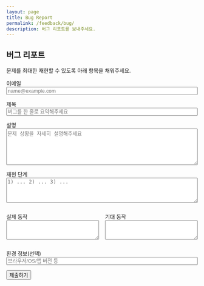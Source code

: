 ```yaml
---
layout: page
title: Bug Report
permalink: /feedback/bug/
description: 버그 리포트를 보내주세요.
---
```


## 버그 리포트

문제를 최대한 재현할 수 있도록 아래 항목을 채워주세요.

<form id="bug-form" action="https://formsubmit.co/captain@goolzy.com" method="POST">
  <input type="hidden" name="_template" value="table">
  <input type="hidden" name="_subject" id="bug_subject" value="[버그 리포트] 제출">
  <input type="hidden" name="Category" value="버그 리포트">
  <input type="hidden" name="_next" value="{{ '/feedback/bug/?success=1' | absolute_url }}">
  <input type="text" name="website" style="display:none" tabindex="-1" autocomplete="off">

  <label>이메일
    <input type="email" name="Email" required placeholder="name@example.com">
  </label>
  <input type="hidden" name="uid" value="">

  <label>제목
    <input type="text" name="Title" id="bug_title" required placeholder="버그를 한 줄로 요약해주세요">
  </label>

  <label>설명
    <textarea name="Description" rows="6" required placeholder="문제 상황을 자세히 설명해주세요"></textarea>
  </label>

  <label>재현 단계
    <textarea name="Steps_to_Reproduce" rows="4" placeholder="1) ... 2) ... 3) ..."></textarea>
  </label>

  <div class="grid">
    <div>
      <label>실제 동작
        <textarea name="Actual_Behavior" rows="3"></textarea>
      </label>
    </div>
    <div>
      <label>기대 동작
        <textarea name="Expected_Behavior" rows="3"></textarea>
      </label>
    </div>
  </div>

  <label>환경 정보(선택)
    <input type="text" name="Environment" placeholder="브라우저/OS/앱 버전 등">
  </label>

  <button type="submit" class="btn">제출하기</button>
</form>

<div id="bug-status" class="notice" style="display:none;"></div>

<script>
(function(){
  try {
    var p = new URLSearchParams(window.location.search);
    if (p.get('success') === '1') {
      var box = document.getElementById('bug-status');
      box.style.display = 'block';
      box.textContent = '감사합니다! 버그 리포트가 전송되었습니다.';
    }
  } catch(e){}
  function updateSubject(){
    var t = document.getElementById('bug_title').value || '제목 미입력';
    document.getElementById('bug_subject').value = '[버그 리포트] ' + t;
  }
  document.getElementById('bug-form').addEventListener('input', updateSubject);
})();
</script>

<style>
form#bug-form label { display:block; margin: 0.75rem 0; }
form#bug-form input[type="text"],
form#bug-form input[type="email"],
form#bug-form textarea { width:100%; }
.notice { background: #eefcf7; border:1px solid #c9f1e6; padding:0.75rem 1rem; border-radius: 8px; margin-top: 1rem; }
.grid { display:grid; grid-template-columns: 1fr 1fr; gap:1rem; }
@media (max-width: 640px) { .grid { grid-template-columns: 1fr; } }
</style>
